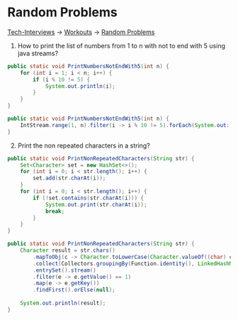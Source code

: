 # Random Problems

[Tech-Interviews](../../README.md) -> [Workouts](../../Workouts/Workouts.md) -> [Random Problems](../Random%20Problems/RandomProblems.md)

1. How to print the list of numbers from 1 to n with not to end with 5 using java streams?
```java Java 7
public static void PrintNumbersNotEndWith5(int n) {
    for (int i = 1; i < n; i++) {
        if (i % 10 != 5) {
            System.out.println(i);
        }
    }
}
```
```java Java 8
public static void PrintNumbersNotEndWith5(int n) {
    IntStream.range(1, n).filter(i -> i % 10 != 5).forEach(System.out::println);
}
```
2. Print the non repeated characters in a string?
```java Java 7
public static void PrintNonRepeatedCharacters(String str) {
    Set<Character> set = new HashSet<>();
    for (int i = 0; i < str.length(); i++) {
        set.add(str.charAt(i));
    }
    for (int i = 0; i < str.length(); i++) {
        if (!set.contains(str.charAt(i))) {
            System.out.print(str.charAt(i));
            break;
        }
    }
}
```
```java Java 8
public static void PrintNonRepeatedCharacters(String str) {
    Character result = str.chars()
        .mapToObj(c -> Character.toLowerCase(Character.valueOf((char) c)))
        .collect(Collectors.groupingBy(Function.identity(), LinkedHashMap::new, Collectors.counting()))
        .entrySet().stream()
        .filter(e -> e.getValue() == 1)
        .map(e -> e.getKey())
        .findFirst().orElse(null);
    
    System.out.println(result);   
}
```